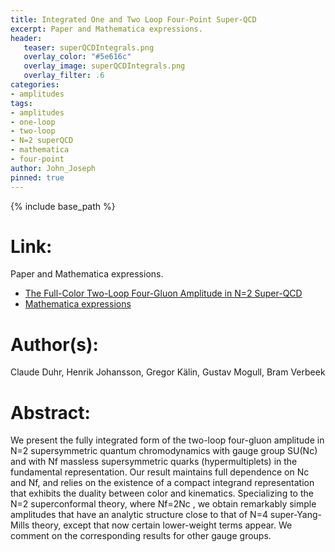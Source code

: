 ```yaml
---
title: Integrated One and Two Loop Four-Point Super-QCD
excerpt: Paper and Mathematica expressions.
header:
   teaser: superQCDIntegrals.png
   overlay_color: "#5e616c"
   overlay_image: superQCDIntegrals.png
   overlay_filter: .6
categories:
- amplitudes
tags:
- amplitudes
- one-loop
- two-loop
- N=2 superQCD
- mathematica
- four-point
author: John_Joseph
pinned: true
---
```

{% include base_path %}

# Link:
Paper and Mathematica expressions.
  * [The Full-Color Two-Loop Four-Gluon Amplitude in N=2 Super-QCD](https://arxiv.org/abs/1904.05299)
  * [Mathematica expressions](https://arxiv.org/src/1904.05299v1/anc)

# Author(s):
Claude Duhr, Henrik Johansson, Gregor Kälin, Gustav Mogull, Bram Verbeek

# Abstract:
We present the fully integrated form of the two-loop four-gluon amplitude in N=2 supersymmetric quantum chromodynamics with gauge group SU(Nc) and with Nf massless supersymmetric quarks (hypermultiplets) in the fundamental representation. Our result maintains full dependence on Nc and Nf, and relies on the existence of a compact integrand representation that exhibits the duality between color and kinematics. Specializing to the N=2 superconformal theory, where Nf=2Nc , we obtain remarkably simple amplitudes that have an analytic structure close to that of N=4 super-Yang-Mills theory, except that now certain lower-weight terms appear. We comment on the corresponding results for other gauge groups.
